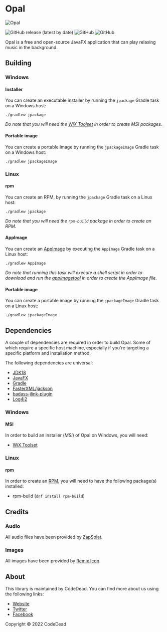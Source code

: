 # Opal

![Opal](https://i.imgur.com/eIFALLL.png)

![GitHub release (latest by date)](https://img.shields.io/github/v/release/CodeDead/opal)
![GitHub](https://img.shields.io/badge/language-Java-green)
![GitHub](https://img.shields.io/github/license/CodeDead/opal)

Opal is a free and open-source JavaFX application that can play relaxing music in the background.

## Building

### Windows

#### Installer

You can create an executable installer by running the `jpackage` Gradle task on a Windows host:
```shell
./gradlew jpackage
```
*Do note that you will need the [WiX Toolset](https://wixtoolset.org/) in order to create MSI packages.*

#### Portable image

You can create a portable image by running the `jpackageImage` Gradle task on a Windows host:
```shell
./gradlew jpackageImage
```

### Linux

#### rpm

You can create an RPM, by running the `jpackage` Gradle task on a Linux host:
```shell
./gradlew jpackage
```
*Do note that you will need the `rpm-build` package in order to create an RPM.*

#### AppImage

You can create an [AppImage](https://appimage.github.io/) by executing the `AppImage` Gradle task on a Linux host:
```shell
./gradlew AppImage
```
*Do note that running this task will execute a shell script in order to download and run the [appimagetool](https://appimage.github.io/appimagetool/) in order to create the AppImage file.*

#### Portable image

You can create a portable image by running the `jpackageImage` Gradle task on a Linux host:
```shell
./gradlew jpackageImage
```

## Dependencies

A couple of dependencies are required in order to build Opal. Some of which require a specific host machine,
especially if you're targeting a specific platform and installation method.

The following dependencies are universal:

* [JDK18](https://openjdk.java.net/projects/jdk/18/)
* [JavaFX](https://openjfx.io)
* [Gradle](https://gradle.org)
* [FasterXML/jackson](https://github.com/FasterXML/jackson)
* [badass-jlink-plugin](https://github.com/beryx/badass-jlink-plugin)
* [Log4j2](https://logging.apache.org/log4j/2.x/)

### Windows

#### MSI
In order to build an installer (*MSI*) of Opal on Windows, you will need:

* [WiX Toolset](https://wixtoolset.org)

### Linux

#### rpm

In order to create an [RPM](https://en.wikipedia.org/wiki/RPM_Package_Manager), you will need to have the following package(s) installed:

* rpm-build (`dnf install rpm-build`)

## Credits

### Audio

All audio files have been provided by [ZapSplat](https://zapsplat.com).

### Images

All images have been provided by [Remix Icon](https://remixicon.com/).

## About

This library is maintained by CodeDead. You can find more about us using the following links:
* [Website](https://codedead.com)
* [Twitter](https://twitter.com/C0DEDEAD)
* [Facebook](https://facebook.com/deadlinecodedead)

Copyright © 2022 CodeDead
